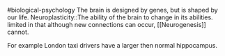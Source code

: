 #biological-psychology 
The brain is designed by genes, but is shaped by our life.
Neuroplasticity::The ability of the brain to change in its abilities. limited in that although new connections can occur, [[Neurogenesis]] cannot.
<!--SR:!2023-12-21,3,250-->
For example London taxi drivers have a larger then normal hippocampus. 